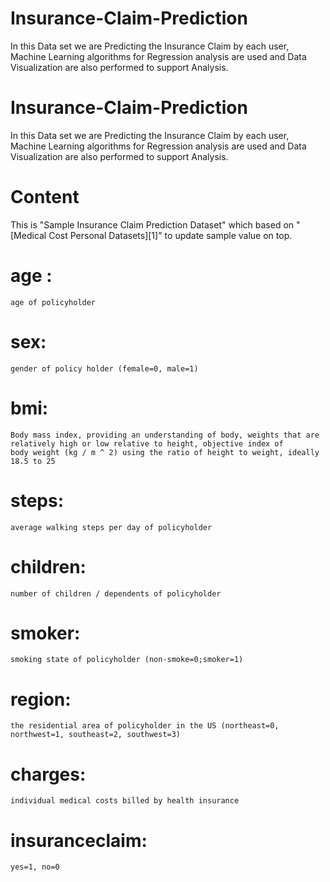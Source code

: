 # Insurance-Claim-Prediction
In this Data set we are Predicting the Insurance Claim by each user, Machine Learning algorithms for Regression analysis are used and Data Visualization are also performed to support Analysis.


# Insurance-Claim-Prediction
In this Data set we are Predicting the Insurance Claim by each user, Machine Learning algorithms for Regression analysis are used and Data Visualization are also performed to support Analysis.

# Content
This is "Sample Insurance Claim Prediction Dataset" which based on "[Medical Cost Personal Datasets][1]" to update sample value on top.

# age : 
    age of policyholder 
# sex: 
    gender of policy holder (female=0, male=1)
# bmi: 
    Body mass index, providing an understanding of body, weights that are relatively high or low relative to height, objective index of        body weight (kg / m ^ 2) using the ratio of height to weight, ideally 18.5 to 25 
# steps: 
    average walking steps per day of policyholder 
# children: 
    number of children / dependents of policyholder 
# smoker:  
    smoking state of policyholder (non-smoke=0;smoker=1)
# region: 
    the residential area of policyholder in the US (northeast=0, northwest=1, southeast=2, southwest=3) 
# charges: 
    individual medical costs billed by health insurance
# insuranceclaim: 
    yes=1, no=0
